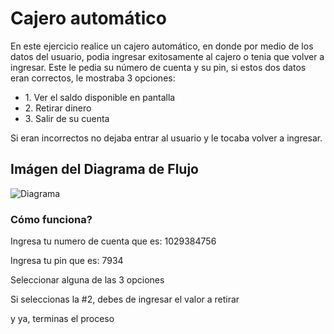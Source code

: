 <h1>Cajero automático</h1>
<p>En este ejercicio realice un cajero automático, en donde por medio de los datos del usuario, podia ingresar exitosamente al cajero o tenia que volver a ingresar. Este le pedia su número de cuenta y su pin, si estos dos datos eran correctos, le mostraba 3 opciones:</p>
<ul>
<li>1. Ver el saldo disponible en pantalla</li>
<li>2. Retirar dinero</li>
<li>3. Salir de su cuenta</li>
</ul>
<p>Si eran incorrectos no dejaba entrar al usuario y le tocaba volver a ingresar.</p>

<h2>Imágen del Diagrama de Flujo</h2>

<img src="./Sin título-2025-08-04-1846.svg" alt="Diagrama">

<h3>Cómo funciona?</h3>

<p>Ingresa tu numero de cuenta que es: 1029384756</p>
<p>Ingresa tu pin que es: 7934</p>
<p>Seleccionar alguna de las 3 opciones</p>
<p>Si seleccionas la #2, debes de ingresar el valor a retirar</p>
<p>y ya, terminas el proceso</p>
